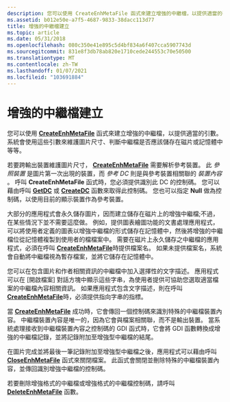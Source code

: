 ```yaml
---
description: 您可以使用 CreateEnhMetaFile 函式來建立增強的中繼檔，以提供適當的引數。
ms.assetid: b012e50e-a7f5-4687-9833-38dacc113d77
title: 增強的中繼檔建立
ms.topic: article
ms.date: 05/31/2018
ms.openlocfilehash: 080c350e41e895c5d4bf834a6f407cca5907743d
ms.sourcegitcommit: 831e8f3db78ab820e1710cede244553c70e50500
ms.translationtype: MT
ms.contentlocale: zh-TW
ms.lasthandoff: 01/07/2021
ms.locfileid: "103691884"
---
```

# <a name="enhanced-metafile-creation"></a>增強的中繼檔建立

您可以使用 [**CreateEnhMetaFile**](/windows/desktop/api/Wingdi/nf-wingdi-createenhmetafilea) 函式來建立增強的中繼檔，以提供適當的引數。 系統會使用這些引數來維護圖片尺寸、判斷中繼檔是否應該儲存在磁片或記憶體中等等。

若要跨輸出裝置維護圖片尺寸， [**CreateEnhMetaFile**](/windows/desktop/api/Wingdi/nf-wingdi-createenhmetafilea) 需要解析參考裝置。 此 *參照裝置* 是圖片第一次出現的裝置，而 *參考 DC* 則是與參考裝置相關聯的 *裝置內容* 。 呼叫 **CreateEnhMetaFile** 函式時，您必須提供識別此 DC 的控制碼。 您可以藉由呼叫 [**GetDC**](/windows/desktop/api/Winuser/nf-winuser-getdc) 或 [**CreateDC**](/windows/desktop/api/Wingdi/nf-wingdi-createdca) 函數來取得此控制碼。 您也可以指定 **Null** 做為控制碼，以使用目前的顯示裝置作為參考裝置。

大部分的應用程式會永久儲存圖片，因而建立儲存在磁片上的增強中繼檔;不過，在某些情況下並不需要這麼做。 例如，提供圖表繪圖功能的文書處理應用程式，可以將使用者定義的圖表以增強中繼檔的形式儲存在記憶體中，然後將增強的中繼檔位從記憶體複製到使用者的檔檔案中。 需要在磁片上永久儲存之中繼檔的應用程式，必須在呼叫 [**CreateEnhMetaFile**](/windows/desktop/api/Wingdi/nf-wingdi-createenhmetafilea)時提供檔案名。 如果未提供檔案名，系統會自動將中繼檔視為暫存檔案，並將它儲存在記憶體中。

您可以在包含圖片和作者相關資訊的中繼檔中加入選擇性的文字描述。 應用程式可以在 [開啟檔案] 對話方塊中顯示這些字串，為使用者提供可協助您選取適當檔案的中繼檔內容相關資訊。 如果應用程式包含文字描述，則在呼叫 [**CreateEnhMetaFile**](/windows/desktop/api/Wingdi/nf-wingdi-createenhmetafilea)時，必須提供指向字串的指標。

當 [**CreateEnhMetaFile**](/windows/desktop/api/Wingdi/nf-wingdi-createenhmetafilea) 成功時，它會傳回一個控制碼來識別特殊的中繼檔裝置內容。 中繼檔裝置內容是唯一的，因為它會與檔案相關聯，而不是輸出裝置。 當系統處理接收到中繼檔裝置內容之控制碼的 GDI 函式時，它會將 GDI 函數轉換成增強的中繼檔記錄，並將記錄附加至增強型中繼檔的結尾。

在圖片完成並將最後一筆記錄附加至增強型中繼檔之後，應用程式可以藉由呼叫 [**CloseEnhMetaFile**](/windows/desktop/api/Wingdi/nf-wingdi-closeenhmetafile) 函式來關閉檔案。 此函式會關閉並刪除特殊的中繼檔裝置內容，並傳回識別增強中繼檔的控制碼。

若要刪除增強格式的中繼檔或增強格式的中繼檔控制碼，請呼叫 [**DeleteEnhMetaFile**](/windows/desktop/api/Wingdi/nf-wingdi-deleteenhmetafile) 函數。

 

 



